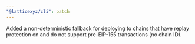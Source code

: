 ```yaml
---
"@latticexyz/cli": patch
---
```


Added a non-deterministic fallback for deploying to chains that have replay protection on and do not support pre-EIP-155 transactions (no chain ID).
